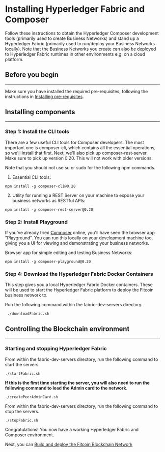 # Installing Hyperledger Fabric and Composer

Follow these instructions to obtain the Hyperledger Composer development tools (primarily used to create Business Networks) and stand up a Hyperledger Fabric (primarily used to run/deploy your Business Networks locally). Note that the Business Networks you create can also be deployed to Hyperledger Fabric runtimes in other environments e.g. on a cloud platform.

## Before you begin
---

Make sure you have installed the required pre-requisites, following the instructions in [Installing pre-requisites](../README.md).

## Installing components
---

### Step 1: Install the CLI tools

There are a few useful CLI tools for Composer developers. The most important one is composer-cli, which contains all the essential operations, so we'll install that first. Next, we'll also pick up composer-rest-server. Make sure to pick up version 0.20. This will not work with older versions.

Note that you should not use su or sudo for the following npm commands.

1. Essential CLI tools:    
```
npm install -g composer-cli@0.20
```

2. Utility for running a REST Server on your machine to expose your business networks as RESTful APIs:
```    
npm install -g composer-rest-server@0.20
```

### Step 2: Install Playground

If you've already tried [Composer](https://composer-playground.mybluemix.net/) online, you'll have seen the browser app "Playground". You can run this locally on your development machine too, giving you a UI for viewing and demonstrating your business networks.

Browser app for simple editing and testing Business Networks:
```
npm install -g composer-playground@0.20
```

### Step 4: Download the Hyperledger Fabric Docker Containers

This step gives you a local Hyperledger Fabric Docker containers. These will be used to start the Hyperledger Fabric platform to deploy the Fitcoin business network to.

Run the following command within the fabric-dev-servers directory.
```
 ./downloadFabric.sh
```
## Controlling the Blockchain environment
---
### Starting and stopping Hyperledger Fabric

From within the fabric-dev-servers directory, run the following command to start the servers.
```
./startFabric.sh
```

**If this is the first time starting the server, you will also need to run the following command to load the Admin card to the network.**
```
./createPeerAdminCard.sh
```

From within the fabric-dev-servers directory, run the following command to stop the servers.
```
./stopFabric.sh
```

Congratulations! You now have a working Hyperledger Fabric and Composer environment.

Next, you can [Build and deploy the Fitcoin Blockchain Network](../wolfpack-fitclub-fitcoin/README.md)
